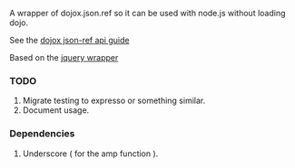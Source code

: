 A wrapper of dojox.json.ref so it can be used with node.js without loading dojo.

See the [dojox json-ref api guide](http://www.dojotoolkit.org/reference-guide/dojox/json/ref.html#dojox-json-ref)

Based on the [jquery wrapper](https://github.com/tvongaza/jQueryJSONRef)

### TODO

1. Migrate testing to expresso or something similar.
1. Document usage.

### Dependencies

1. Underscore ( for the amp function ).


